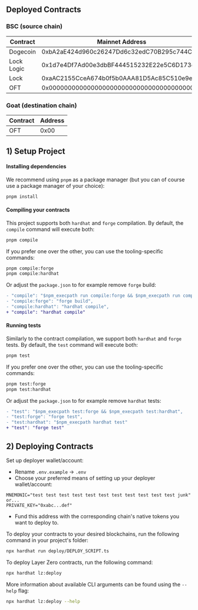 ## Deployed Contracts

### BSC (source chain)

| Contract   | Mainnet Address                            | Testnet Address                            |
| ---------- | ------------------------------------------ | ------------------------------------------ |
| Dogecoin   | 0xbA2aE424d960c26247Dd6c32edC70B295c744C43 | 0x9A359f736674913e405Eb64C2048c6293DC97CbF |
| Lock Logic | 0x1d7e4Df7Ad00e3dbBF444515232E22e5C6D173e8 | 0x0b52bF217E0FBaa025e0ae9fF0D2Bb5497C22d82 |
| Lock       | 0xaAC2155CceA674b0f5b0AAA81D5Ac85C510e9e98 | 0x4461ccD816E9952Ebd0BaF0661ac4E28de0d5095 |
| OFT        | 0x0000000000000000000000000000000000000000 | 0xfd4CAd694B5eB50a4555ABce2Ee99d5bdC423736 |

### Goat (destination chain)

| Contract | Address |
| -------- | ------- |
| OFT      | 0x00    |

## 1) Setup Project

#### Installing dependencies

We recommend using `pnpm` as a package manager (but you can of course use a package manager of your choice):

```bash
pnpm install
```

#### Compiling your contracts

This project supports both `hardhat` and `forge` compilation. By default, the `compile` command will execute both:

```bash
pnpm compile
```

If you prefer one over the other, you can use the tooling-specific commands:

```bash
pnpm compile:forge
pnpm compile:hardhat
```

Or adjust the `package.json` to for example remove `forge` build:

```diff
- "compile": "$npm_execpath run compile:forge && $npm_execpath run compile:hardhat",
- "compile:forge": "forge build",
- "compile:hardhat": "hardhat compile",
+ "compile": "hardhat compile"
```

#### Running tests

Similarly to the contract compilation, we support both `hardhat` and `forge` tests. By default, the `test` command will execute both:

```bash
pnpm test
```

If you prefer one over the other, you can use the tooling-specific commands:

```bash
pnpm test:forge
pnpm test:hardhat
```

Or adjust the `package.json` to for example remove `hardhat` tests:

```diff
- "test": "$npm_execpath test:forge && $npm_execpath test:hardhat",
- "test:forge": "forge test",
- "test:hardhat": "$npm_execpath hardhat test"
+ "test": "forge test"
```

## 2) Deploying Contracts

Set up deployer wallet/account:

- Rename `.env.example` -> `.env`
- Choose your preferred means of setting up your deployer wallet/account:

```
MNEMONIC="test test test test test test test test test test test junk"
or...
PRIVATE_KEY="0xabc...def"
```

- Fund this address with the corresponding chain's native tokens you want to deploy to.

To deploy your contracts to your desired blockchains, run the following command in your project's folder:

```bash
npx hardhat run deploy/DEPLOY_SCRIPT.ts
```

To deploy Layer Zero contracts, run the following command:

```bash
npx hardhat lz:deploy
```

More information about available CLI arguments can be found using the `--help` flag:

```bash
npx hardhat lz:deploy --help
```
